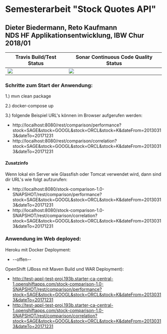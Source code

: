 # Semesterarbeit "Stock Quotes API"
## Dieter Biedermann, Reto Kaufmann </br>NDS HF Applikationsentwicklung, IBW Chur 2018/01



| Travis Build/Test Status | Sonar Continuous Code Quality Status |
|---|---|
| <a href="https://travis-ci.org/ibwgr/stock-comparison" target="_blank"><img src="https://travis-ci.org/ibwgr/stock-comparison.svg?branch=master"/></a> | <a href="https://sonarcloud.io/dashboard?id=groupId%3Astock-comparison" target="_blank"><img src="https://sonarcloud.io/api/badges/gate?key=groupId:stock-comparison"/></a> |


### Schritte zum Start der Anwendung:

1.) mvn clean package

2.) docker-compose up

3.) folgende Beispiel URL's können im Browser aufgerufen werden:
* http://localhost:8080/rest/comparison/performance?stock=SAGE&stock=GOOGL&stock=ORCL&stock=K&dateFrom=20130313&dateTo=20171231
* http://localhost:8080/rest/comparison/correlation?stock=SAGE&stock=GOOGL&stock=ORCL&stock=K&dateFrom=20130313&dateTo=20171231


#### Zusatzinfo
Wenn lokal ein Server wie Glassfish oder Tomcat verwendet wird, dann sind dir URL's wie folgt aufzurufen:
* http://localhost:8080/stock-comparison-1.0-SNAPSHOT/rest/comparison/performance?stock=SAGE&stock=GOOGL&stock=ORCL&stock=K&dateFrom=20130313&dateTo=20171231
* http://localhost:8080/stock-comparison-1.0-SNAPSHOT/rest/comparison/correlation?stock=SAGE&stock=GOOGL&stock=ORCL&stock=K&dateFrom=20130313&dateTo=20171231

### Anwendung im Web deployed:

Heroku mit Docker Deployment:
* --offen--

OpenShift (JBoss mit Maven Build und WAR Deployment): 
* http://test-appl-test-proj.193b.starter-ca-central-1.openshiftapps.com/stock-comparison-1.0-SNAPSHOT/rest/comparison/performance?stock=SAGE&stock=GOOGL&stock=ORCL&stock=K&dateFrom=20130313&dateTo=20171231
* http://test-appl-test-proj.193b.starter-ca-central-1.openshiftapps.com/stock-comparison-1.0-SNAPSHOT/rest/comparison/correlation?stock=SAGE&stock=GOOGL&stock=ORCL&stock=K&dateFrom=20130313&dateTo=20171231



